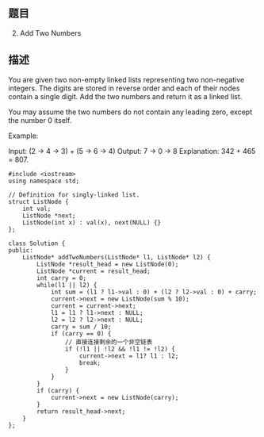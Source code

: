 ## 题目

2. Add Two Numbers

## 描述

You are given two non-empty linked lists representing two non-negative integers. The digits are stored in reverse order and each of their nodes contain a single digit. Add the two numbers and return it as a linked list.

You may assume the two numbers do not contain any leading zero, except the number 0 itself.

Example:

Input: (2 -> 4 -> 3) + (5 -> 6 -> 4)
Output: 7 -> 0 -> 8
Explanation: 342 + 465 = 807.

```
#include <iostream>
using namespace std;

// Definition for singly-linked list.
struct ListNode {
    int val;
    ListNode *next;
    ListNode(int x) : val(x), next(NULL) {}
};

class Solution {
public:
    ListNode* addTwoNumbers(ListNode* l1, ListNode* l2) {
        ListNode *result_head = new ListNode(0);
        ListNode *current = result_head;
        int carry = 0;
        while(l1 || l2) {
            int sum = (l1 ? l1->val : 0) + (l2 ? l2->val : 0) + carry;
            current->next = new ListNode(sum % 10);
            current = current->next;
            l1 = l1 ? l1->next : NULL;
            l2 = l2 ? l2->next : NULL;
            carry = sum / 10;
            if (carry == 0) {
				// 直接连接剩余的一个非空链表
                if (!l1 || !l2 && !l1 != !l2) {
                    current->next = l1? l1 : l2;
                    break;
                }
            }
        }
        if (carry) {
            current->next = new ListNode(carry);
        }
        return result_head->next;
    }
};
```